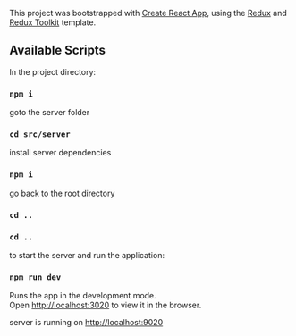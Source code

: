 This project was bootstrapped with [Create React App](https://github.com/facebook/create-react-app), using the [Redux](https://redux.js.org/) and [Redux Toolkit](https://redux-toolkit.js.org/) template.

## Available Scripts

In the project directory:

### `npm i`

goto the server folder

### `cd src/server`

install server dependencies

### `npm i`

go back to the root directory

### `cd ..`

### `cd ..`

to start the server and run the application:

### `npm run dev`

Runs the app in the development mode.<br />
Open [http://localhost:3020](http://localhost:3020) to view it in the browser.<br />

server is running on [http://localhost:9020](http://localhost:9020)
